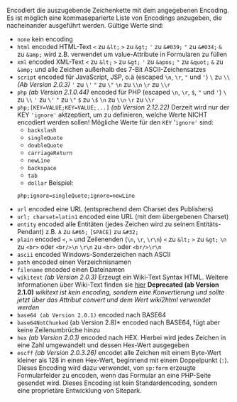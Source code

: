 Encodiert die auszugebende Zeichenkette mit dem angegebenen Encoding. Es ist
möglich eine kommaseparierte Liste von Encodings anzugeben, die nacheinander
ausgeführt werden. Gültige Werte sind:
- `none` kein encoding
- `html` encoded HTML-Text
    `<` zu `&lt;`
    `>` zu `&gt;`
    `'` zu `&#039;`
    `"` zu `&#034;`
    `&` zu `&amp;`
    wird z.B. verwendet um value-Attribute in Formularen zu füllen
- `xml` encoded XML-Text
    `<` zu `&lt;`
    `>` zu `&gt;`
    `'` zu `&apos;`
    `"` zu `&quot;`
    `&` zu `&amp;`
    und alle Zeichen außerhalb des 7-Bit ASCII-Zeichensatzes
- `script` encoded für JavaScript, JSP, o.ä (escaped `\n`, `\r`, `"` und `'`)
    `\` zu `\\` *(Ab Version 2.0.3)*
    `'` zu `\'`
    `"` zu `\"`
    `\n` zu `\\n`
    `\r` zu `\\r`
- `php` *(ab Version 2.1.0.44)* encoded für PHP (escaped `\n`, `\r`, `$`, `"`
und `'`)
    `\` zu `\\`
    `'` zu `\'`
    `"` zu `\"`
    `$` zu `\$`
    `\n` zu `\\n`
    `\r` zu `\\r`
- `php;[KEY=VALUE;KEY=VALUE;...]` *(ab Version 2.12.22)* Derzeit wird nur der
KEY `'ignore'` aktzeptiert, um zu definieren, welche Werte NICHT encodiert
werden sollen! Mögliche Werte für den `KEY` '`ignore'` sind:
    - `backslash`
    - `singleQuote`
    - `doubleQuote`
    - `carriageReturn`
    - `newLine`
    - `backspace`
    - `tab`
    - `dollar`
    Beispiel:
    ```
    php;ignore=singleQuote;ignore=newLine
    ```
- `url` encoded eine URL (entsprechend dem Charset des Publishers)
- `url; charset=latin1` encoded eine URL (mit dem übergebenen Charset)
- `entity` encoded alle Entitäten (jedes Zeichen wird zu seinem
Entitäts-Pendant)
    z.B.
    `A` zu `&#65;`
    `[SPACE]` zu `&#32;`
- `plain` encoded `<`, `>` und Zeilenenden (`\n`, `\r`, `\r\n`)
    `<` zu `&lt;`
    `>` zu `&gt;`
    `\n` zu `<br>` oder `<br/>\n`
    `\r\n` zu `<br>` oder `<br/>\r\n`
- `ascii` encoded Windows-Sonderzeichen nach ASCII
- `path` encoded einen Verzeichnisnamen
- `filename` encoded einen Dateinamen
- `wikitext` *(ab Version 2.0.3)* Erzeugt ein Wiki-Text Syntax HTML. Weitere
Informationen über Wiki-Text finden sie
[hier](http://de.wikipedia.org/wiki/Hilfe:Textgestaltung)
    __Deprecated (ab Version 2.1.0)__ *wikitext ist kein encoding, sondern eine
Konvertierung und sollte jetzt über das Attribut convert und dem Wert
wiki2html verwendet werden*
- `base64 (ab Version 2.0.1)` encoded nach BASE64
- `base64NotChunked` (ab Version 2.8)* encoded nach BASE64, fügt aber keine
Zeilenumbrüche hinzu
- `hex` *(ab Version 2.0.1)* encoded nach HEX. Hierbei wird jedes Zeichen in
eine Zahl umgewandelt und dessen Hex-Wert ausgegeben
- `escff` *(ab Version 2.0.3.26)* encodet alle Zeichen mit einem Byte-Wert
kleiner als 128 in einen Hex-Wert, beginnend mit einem Doppelpunkt (`:`).
Dieses Encoding wird dazu verwendet, von `sp:form` erzeugte Formularfelder zu
encoden, wenn das Formular an eine PHP-Seite gesendet wird. Dieses Encoding ist
kein Standardencoding, sondern eine proprietäre Entwicklung von Sitepark.